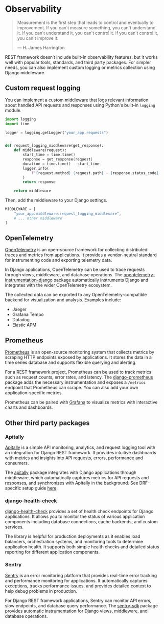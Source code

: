 # Observability

> Measurement is the first step that leads to control and eventually to improvement. If you can't measure something, you can't understand it. If you can't understand it, you can't control it. If you can't control it, you can't improve it.
>
> &mdash; H. James Harrington

REST framework doesn’t include built-in observability features, but it works well with popular tools, standards, and third party packages. For simpler needs, you can also implement custom logging or metrics collection using Django middleware.

## Custom request logging

You can implement a custom middleware that logs relevant information about handled API requests and responses using Python's built-in `logging` module.

```python
import logging
import time

logger = logging.getLogger("your_app.requests")


def request_logging_middleware(get_response):
    def middleware(request):
        start_time = time.time()
        response = get_response(request)
        duration = time.time() - start_time
        logger.info(
            f"{request.method} {request.path} - {response.status_code} {response.reason_phrase} - {int(duration*1000)}ms"
        )
        return response

    return middleware
```

Then, add the middleware to your Django settings.

```python
MIDDLEWARE = [
    "your_app.middleware.request_logging_middleware",
    # ... other middleware
]
```

## OpenTelemetry

[OpenTelemetry](https://opentelemetry.io/) is an open-source framework for collecting distributed traces and metrics from applications. It provides a vendor-neutral standard for instrumenting code and exporting telemetry data.

In Django applications, OpenTelemetry can be used to trace requests through views, middleware, and database operations. The [opentelemetry-instrumentation-django](https://pypi.org/project/opentelemetry-instrumentation-django/) package automatically instruments Django and integrates with the wider OpenTelemetry ecosystem.

The collected data can be exported to any OpenTelemetry-compatible backend for visualization and analysis. Examples include:

- Jaeger
- Grafana Tempo
- Datadog
- Elastic APM

## Prometheus

[Prometheus](https://prometheus.io/) is an open-source monitoring system that collects metrics by scraping HTTP endpoints exposed by applications. It stores the data in a time series database and supports flexible querying and alerting.

For a REST framework project, Prometheus can be used to track metrics such as request counts, error rates, and latency. The [django-prometheus](https://pypi.org/project/django-prometheus/) package adds the necessary instrumentation and exposes a `/metrics` endpoint that Prometheus can scrape. You can also add your own application-specific metrics.

Prometheus can be paired with [Grafana](https://grafana.com/) to visualize metrics with interactive charts and dashboards.

## Other third party packages

### Apitally

[Apitally](https://apitally.io/) is a simple API monitoring, analytics, and request logging tool with an integration for Django REST framework. It provides intuitive dashboards with metrics and insights into API requests, errors, performance and consumers.

The [apitally](https://pypi.org/project/apitally/) package integrates with Django applications through middleware, which automatically captures metrics for API requests and responses, and synchronizes with Apitally in the background. See DRF-specific setup guide [here](https://docs.apitally.io/frameworks/django-rest-framework).

### django-health-check

[django-health-check](https://pypi.org/project/django-health-check/) provides a set of health check endpoints for Django applications. It allows you to monitor the status of various application components including database connections, cache backends, and custom services.

The library is helpful for production deployments as it enables load balancers, orchestration systems, and monitoring tools to determine application health. It supports both simple health checks and detailed status reporting for different application components.

### Sentry

[Sentry](https://sentry.io/) is an error monitoring platform that provides real-time error tracking and performance monitoring for applications. It automatically captures exceptions, tracks performance issues, and provides detailed context to help debug problems in production.

For Django REST framework applications, Sentry can monitor API errors, slow endpoints, and database query performance. The [sentry-sdk](https://pypi.org/project/sentry-sdk/) package provides automatic instrumentation for Django views, middleware, and database operations.
